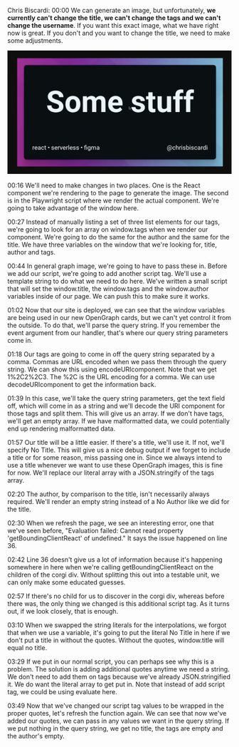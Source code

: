 Chris Biscardi: 00:00 We can generate an image, but unfortunately, **we currently can't change the title, we can't change the tags and we can't change the username**. If you want this exact image, what we have right now is great. If you don't and you want to change the title, we need to make some adjustments.

![](../images/09-image-card.png)

00:16 We'll need to make changes in two places. One is the React component we're rendering to the page to generate the image. The second is in the Playwright script where we render the actual component. We're going to take advantage of the window here.

00:27 Instead of manually listing a set of three list elements for our tags, we're going to look for an array on window.tags when we render our component. We're going to do the same for the author and the same for the title. We have three variables on the window that we're looking for, title, author and tags.

00:44 In general graph image, we're going to have to pass these in. Before we add our script, we're going to add another script tag. We'll use a template string to do what we need to do here. We've written a small script that will set the window.title, the window.tags and the window.author variables inside of our page. We can push this to make sure it works.

01:02 Now that our site is deployed, we can see that the window variables are being used in our new OpenGraph cards, but we can't yet control it from the outside. To do that, we'll parse the query string. If you remember the event argument from our handler, that's where our query string parameters come in.

01:18 Our tags are going to come in off the query string separated by a comma. Commas are URL encoded when we pass them through the query string. We can show this using encodeURIcomponent. Note that we get 1%2C2%2C3. The %2C is the URL encoding for a comma. We can use decodeURIcomponent to get the information back.

01:39 In this case, we'll take the query string parameters, get the text field off, which will come in as a string and we'll decode the URI component for those tags and split them. This will give us an array. If we don't have tags, we'll get an empty array. If we have malformatted data, we could potentially end up rendering malformatted data.

01:57 Our title will be a little easier. If there's a title, we'll use it. If not, we'll specify No Title. This will give us a nice debug output if we forget to include a title or for some reason, miss passing one in. Since we always intend to use a title whenever we want to use these OpenGraph images, this is fine for now. We'll replace our literal array with a JSON.stringify of the tags array.

02:20 The author, by comparison to the title, isn't necessarily always required. We'll render an empty string instead of a No Author like we did for the title.

02:30 When we refresh the page, we see an interesting error, one that we've seen before, "Evaluation failed: Cannot read property 'getBoundingClientReact' of undefined." It says the issue happened on line 36.

02:42 Line 36 doesn't give us a lot of information because it's happening somewhere in here when we're calling getBoundingClientReact on the children of the corgi div. Without splitting this out into a testable unit, we can only make some educated guesses.

02:57 If there's no child for us to discover in the corgi div, whereas before there was, the only thing we changed is this additional script tag. As it turns out, if we look closely, that is enough.

03:10 When we swapped the string literals for the interpolations, we forgot that when we use a variable, it's going to put the literal No Title in here if we don't put a title in without the quotes. Without the quotes, window.title will equal no title.

03:29 If we put in our normal script, you can perhaps see why this is a problem. The solution is adding additional quotes anytime we need a string. We don't need to add them on tags because we've already JSON.stringified it. We do want the literal array to get put in. Note that instead of add script tag, we could be using evaluate here.

03:49 Now that we've changed our script tag values to be wrapped in the proper quotes, let's refresh the function again. We can see that now we've added our quotes, we can pass in any values we want in the query string. If we put nothing in the query string, we get no title, the tags are empty and the author's empty.
